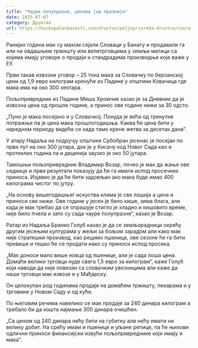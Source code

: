 ```yaml
---
title: "Чауре полупразне, џепови још празнији"
date: 2025-07-07
category: Друштво
url: https://backapalankavesti.com/drustvo/poljoprivreda-drustvo/caure-poluprazne-dzepovi-jos-prazniji/
---
```


Ранијих година мак су махом сејали Словаци у Банату и продавали га или на овдашњем тржишту или велетрговцима у земљи матици са којима имају уговоре о продаји и стандрадима производње које важе у ЕУ.

Први такав извозни уговор – 25 тона мака за Словачку по берзанској цени од 1,9 евро килограм кренуће из Падине у општини Ковачица где мака има на око 300 хектара.

Пољопривредник из Падине Миша Хромчик казао је за Дневник да је извозна цена од прошле године, а принос ове године нижи за 30 одсто.

„Пуно је мака посејано и у Словачкој. Понуда је већа од тренутне потражње па је цена мака прошлогодишња. Каква ће цена бити у наредном периоду видеће се када тамо крене жетва за десетак дана“.

У атару Надаља на подручју општине Србобран јесенас је посејан по први пут на око 300 јутара, док је у Кисачу код Новог Сада као и протеклих година па и деценија заузео је око 50 јутара.

Тамошњи пољопривредник Владимир Возар, почео је мак да жање ове седнице и први резултати показују да ће га имати испод просечних приноса. Изјавио је да ће бити задовљан ако мака буде имао 400 килограма чистог по јутру.

„На основу вишегодишњег искуства клима је све лошија а цена и приноси све нижи. Ове године у јесен је било кише, зима блага, али када је мак требао да се опрашује стигло је хладно и кишовито време, није било пчела и зато су сада чауре полупразне“, казао је Возар.

Ратар из Надаља Бранко Голуб казао је да се земљорадници окрећу другим јесењим културама у жељи за бољом зарадом али како мак није стратешки производ, као рецимо пшеница, ове сезоне ће га бити превише и тешко ће се продати иако су приноси испод просека.

„Мак доноси мало више новца од пшенице, али је сада лоша цена. Домаћи велики трговци нуде свега 1,5 евро за килограм“, каже Голуб који наводи да није повезан са словачким увозницима али каже да наши трговци мак извозе и у Мађарску.

Он целокупан род годинама продаје на домаћем тржишту, пекарама и у трговине у Новом Саду и од куће.

По његовим речима навелико се мак продаје за 240 динара килограм а требало би да кошта најмање 300 динара очишћен.

„Са ценом од 240 динара нећу бити на губитку али нећу имати ни велику добит. На срећу имам и пшенице и уљане репице, па ће њихови одлични приноси финансијски извући пољопривреднике који имају и мака“.
